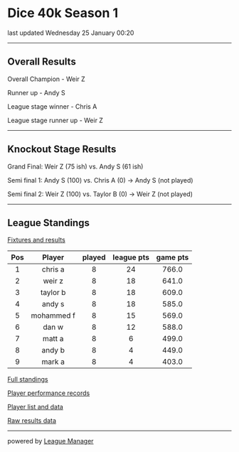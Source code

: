 # Dice 40k Season 1

last updated Wednesday 25 January 00:20

---
## Overall Results 

Overall Champion - Weir Z

Runner up - Andy S

League stage winner - Chris A

League stage runner up - Weir Z

---

## Knockout Stage Results 

Grand Final: Weir Z (75 ish) vs. Andy S (61 ish) 

Semi final 1: Andy S (100) vs. Chris A (0) -> Andy S (not played)

Semi final 2: Weir Z (100) vs. Taylor B (0) -> Weir Z (not played)

---

## League Standings

[Fixtures and results](/Leagues/Dice40k_S1/league_results.csv)

|Pos|Player|played|league pts|game pts|
|:---:|:---:|:---:|:---:|:---:|
|1|chris a|8|24|766.0|
|2|weir z|8|18|641.0|
|3|taylor b|8|18|609.0|
|4|andy s|8|18|585.0|
|5|mohammed f|8|15|569.0|
|6|dan w|8|12|588.0|
|7|matt a|8|6|499.0|
|8|andy b|8|4|449.0|
|9|mark a|8|4|403.0|

[Full standings](/Leagues/Dice40k_S1/output_data/Dice-40k-Season-1_standings.csv)

[Player performance records](/Leagues/Dice40k_S1/output_data/Dice-40k-Season-1_player_records.csv)

[Player list and data](/Leagues/Dice40k_S1/output_data/Dice-40k-Season-1_player_data.csv)

[Raw results data](/Leagues/Dice40k_S1/output_data/Dice-40k-Season-1_all_results.csv)

---

powered by [League Manager](/league_manager_project.md)